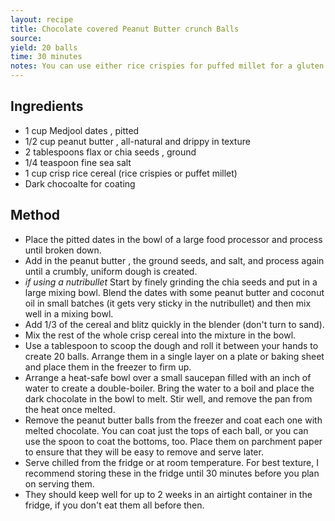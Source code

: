 ```yaml
---
layout: recipe
title: Chocolate covered Peanut Butter crunch Balls
source: 
yield: 20 balls
time: 30 minutes
notes: You can use either rice crispies for puffed millet for a gluten free version. Nutribullet works but you need some patience to blend in batches.
---
```


## Ingredients
- 1 cup Medjool dates , pitted 
- 1/2 cup peanut butter , all-natural and drippy in texture
-  2 tablespoons flax or chia seeds , ground
- 1/4 teaspoon fine sea salt
- 1 cup crisp rice cereal (rice crispies or puffet millet)
- Dark chocoalte for coating

## Method
- Place the pitted dates in the bowl of a large food processor and process until broken down.
-   Add in the peanut butter , the ground seeds, and salt, and process again until a crumbly, uniform dough is created.
- _if using a nutribullet_ Start by finely grinding the chia seeds and put in a large mixing bowl. Blend the dates with some peanut butter and coconut oil in small batches (it gets very sticky in the nutribullet) and then mix well in a mixing bowl. 
-   Add 1/3 of the cereal and  blitz quickly in the blender (don't turn to sand).
- Mix the rest of the whole crisp cereal into the mixture in the bowl. 
-   Use a tablespoon to scoop the dough and roll it between your hands to create 20 balls. Arrange them in a single layer on a plate or baking sheet and place them in the freezer to firm up.
-   Arrange a heat-safe bowl over a small saucepan filled with an inch of water to create a double-boiler. Bring the water to a boil and place the dark chocolate in the bowl to melt. Stir well, and remove the pan from the heat once melted.
-   Remove the peanut butter balls from the freezer and coat each one with melted chocolate. You can coat just the tops of each ball, or you can use the spoon to coat the bottoms, too. Place them on parchment paper to ensure that they will be easy to remove and serve later.
-   Serve chilled from the fridge or at room temperature. For best texture, I recommend storing these in the fridge until 30 minutes before you plan on serving them.
- They should keep well for up to 2 weeks in an airtight container in the fridge, if you don't eat them all before then.
